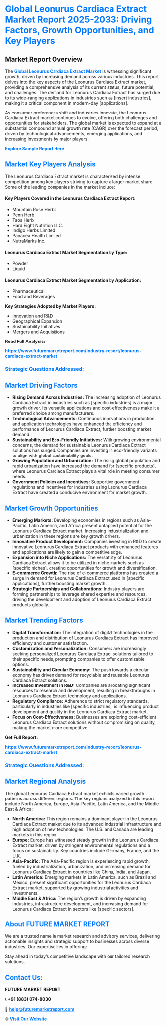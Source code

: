 <h1 style="color: #007BFF;">Global Leonurus Cardiaca Extract Market Report 2025-2033: Driving Factors, Growth Opportunities, and Key Players</h1>

<section id="overview">
<h2>Market Report Overview</h2>
<p>The <a href="https://www.futuremarketreport.com/industry-report/leonurus-cardiaca-extract-market" style="color: #007BFF; text-decoration: none;"><strong>Global Leonurus Cardiaca Extract Market</strong></a> is witnessing significant growth, driven by increasing demand across various industries. This report delves into the key aspects of the Leonurus Cardiaca Extract market, providing a comprehensive analysis of its current status, future potential, and challenges. The demand for Leonurus Cardiaca Extract has surged due to its wide-ranging applications in industries such as [insert industries], making it a critical component in modern-day [applications].</p>
<p>As consumer preferences shift and industries innovate, the Leonurus Cardiaca Extract market continues to evolve, offering both challenges and opportunities for stakeholders. The global market is expected to expand at a substantial compound annual growth rate (CAGR) over the forecast period, driven by technological advancements, emerging applications, and increasing investments by major players.</p>
</section>

<section id="overview">
<p><a href="https://www.futuremarketreport.com/request-sample/reportId=79711" style="color: #007BFF; text-decoration: none;"><strong>Explore Sample Report Here</strong></a></p>
</section>

<section id="key-players">
<h2 style="color: #007BFF;">Market Key Players Analysis</h2>
<p>The Leonurus Cardiaca Extract market is characterized by intense competition among key players striving to capture a larger market share. Some of the leading companies in the market include:</p>
<h4>Key Players Covered in the Leonurus Cardiaca Extract Report:</h4>
<ul><li>Mountain Rose Herbs</li><li>Penn Herb</li><li>Taos Herb</li><li>Hard Eight Nutrition LLC.</li><li>Indigo Herbs Limited</li><li>Panacea Health Limited</li><li>NutraMarks Inc.</li></ul>
<h4>Leonurus Cardiaca Extract Market Segmentation by Type:</h4>
<ul><li>Powder</li><li>Liquid</li></ul>

<h4>Leonurus Cardiaca Extract Market Segmentation by Application:</h4>
<ul><li>Pharmaceutical</li><li>Food and Beverages</li></ul>
<p><strong>Key Strategies Adopted by Market Players:</strong></p>
<ul>
<li>Innovation and R&D</li>
<li>Geographical Expansion</li>
<li>Sustainability Initiatives</li>
<li>Mergers and Acquisitions</li>
</ul>
</section>

<section>
<p><strong>Read Full Analysis: </strong></p><a href="https://www.futuremarketreport.com/industry-report/leonurus-cardiaca-extract-market" style="color: #007BFF; text-decoration: none;"><strong>https://www.futuremarketreport.com/industry-report/leonurus-cardiaca-extract-market</strong></a>
<h3 style="color: #007BFF;">Strategic Questions Addressed:</h3>
</section>

<section id="driving-factors">
<h2 style="color: #007BFF;">Market Driving Factors</h2>
<ul>
<li><strong>Rising Demand Across Industries:</strong> The increasing adoption of Leonurus Cardiaca Extract in industries such as [specific industries] is a major growth driver. Its versatile applications and cost-effectiveness make it a preferred choice among manufacturers.</li>
<li><strong>Technological Advancements:</strong> Continuous innovations in production and application technologies have enhanced the efficiency and performance of Leonurus Cardiaca Extract, further boosting market demand.</li>
<li><strong>Sustainability and Eco-Friendly Initiatives:</strong> With growing environmental concerns, the demand for sustainable Leonurus Cardiaca Extract solutions has surged. Companies are investing in eco-friendly variants to align with global sustainability goals.</li>
<li><strong>Growing Population and Urbanization:</strong> The rising global population and rapid urbanization have increased the demand for [specific products], where Leonurus Cardiaca Extract plays a vital role in meeting consumer needs.</li>
<li><strong>Government Policies and Incentives:</strong> Supportive government regulations and incentives for industries using Leonurus Cardiaca Extract have created a conducive environment for market growth.</li>
</ul>
</section>

<section id="growth-opportunities">
<h2 style="color: #007BFF;">Market Growth Opportunities</h2>
<ul>
<li><strong>Emerging Markets:</strong> Developing economies in regions such as Asia-Pacific, Latin America, and Africa present untapped potential for the Leonurus Cardiaca Extract market. Increasing industrialization and urbanization in these regions are key growth drivers.</li>
<li><strong>Innovative Product Development:</strong> Companies investing in R&D to create innovative Leonurus Cardiaca Extract products with enhanced features and applications are likely to gain a competitive edge.</li>
<li><strong>Expansion into Niche Applications:</strong> The versatility of Leonurus Cardiaca Extract allows it to be utilized in niche markets such as [specific niches], creating opportunities for growth and diversification.</li>
<li><strong>E-commerce Growth:</strong> The rise of e-commerce platforms has created a surge in demand for Leonurus Cardiaca Extract used in [specific applications], further boosting market growth.</li>
<li><strong>Strategic Partnerships and Collaborations:</strong> Industry players are forming partnerships to leverage shared expertise and resources, driving the development and adoption of Leonurus Cardiaca Extract products globally.</li>
</ul>
</section>

<section id="trending-factors">
<h2 style="color: #007BFF;">Market Trending Factors</h2>
<ul>
<li><strong>Digital Transformation:</strong> The integration of digital technologies in the production and distribution of Leonurus Cardiaca Extract has improved efficiency and customer satisfaction.</li>
<li><strong>Customization and Personalization:</strong> Consumers are increasingly seeking personalized Leonurus Cardiaca Extract solutions tailored to their specific needs, prompting companies to offer customizable options.</li>
<li><strong>Sustainability and Circular Economy:</strong> The push towards a circular economy has driven demand for recyclable and reusable Leonurus Cardiaca Extract solutions.</li>
<li><strong>Increased Investment in R&D:</strong> Companies are allocating significant resources to research and development, resulting in breakthroughs in Leonurus Cardiaca Extract technology and applications.</li>
<li><strong>Regulatory Compliance:</strong> Adherence to strict regulatory standards, particularly in industries like [specific industries], is influencing product development and quality in the Leonurus Cardiaca Extract market.</li>
<li><strong>Focus on Cost-Effectiveness:</strong> Businesses are exploring cost-efficient Leonurus Cardiaca Extract solutions without compromising on quality, making the market more competitive.</li>
</ul>
</section>

<section>
<p><strong>Get Full Report: </strong></p><a href="https://www.futuremarketreport.com/industry-report/leonurus-cardiaca-extract-market" style="color: #007BFF; text-decoration: none;"><strong>https://www.futuremarketreport.com/industry-report/leonurus-cardiaca-extract-market</strong></a>
<h3 style="color: #007BFF;">Strategic Questions Addressed:</h3>
</section>


<section id="regional-analysis">
<h2 style="color: #007BFF;">Market Regional Analysis</h2>
<p>The global Leonurus Cardiaca Extract market exhibits varied growth patterns across different regions. The key regions analyzed in this report include North America, Europe, Asia-Pacific, Latin America, and the Middle East & Africa:</p>
<ul>
<li><strong>North America:</strong> This region remains a dominant player in the Leonurus Cardiaca Extract market due to its advanced industrial infrastructure and high adoption of new technologies. The U.S. and Canada are leading markets in this region.</li>
<li><strong>Europe:</strong> Europe has witnessed steady growth in the Leonurus Cardiaca Extract market, driven by stringent environmental regulations and a focus on sustainability. Key countries include Germany, France, and the U.K.</li>
<li><strong>Asia-Pacific:</strong> The Asia-Pacific region is experiencing rapid growth, fueled by industrialization, urbanization, and increasing demand for Leonurus Cardiaca Extract in countries like China, India, and Japan.</li>
<li><strong>Latin America:</strong> Emerging markets in Latin America, such as Brazil and Mexico, present significant opportunities for the Leonurus Cardiaca Extract market, supported by growing industrial activities and investments.</li>
<li><strong>Middle East & Africa:</strong> The region’s growth is driven by expanding industries, infrastructure development, and increasing demand for Leonurus Cardiaca Extract in sectors like [specific sectors].</li>
</ul>
</section>

<footer>
<h2 style="color: #007BFF;">About FUTURE MARKET REPORT</h2>
<p>We are a trusted name in market research and advisory services, delivering actionable insights and strategic support to businesses across diverse industries. Our expertise lies in offering:</p>

<p>Stay ahead in today’s competitive landscape with our tailored research solutions.</p>

<h2 style="color: #007BFF;">Contact Us:</h2>
<p><strong>FUTURE MARKET REPORT</strong></p>
<p>📞 <strong>+91 (883) 074-8030</strong></p>
<p>📧 <strong><a href="mailto:help@futuremarketreport.com" style="color: #007BFF;">help@futuremarketreport.com</a></strong></p>
<p>🌐 <strong><a href="https://www.futuremarketreport.com/" style="color: #007BFF;">Visit Our Website</a></strong></p>
</footer>